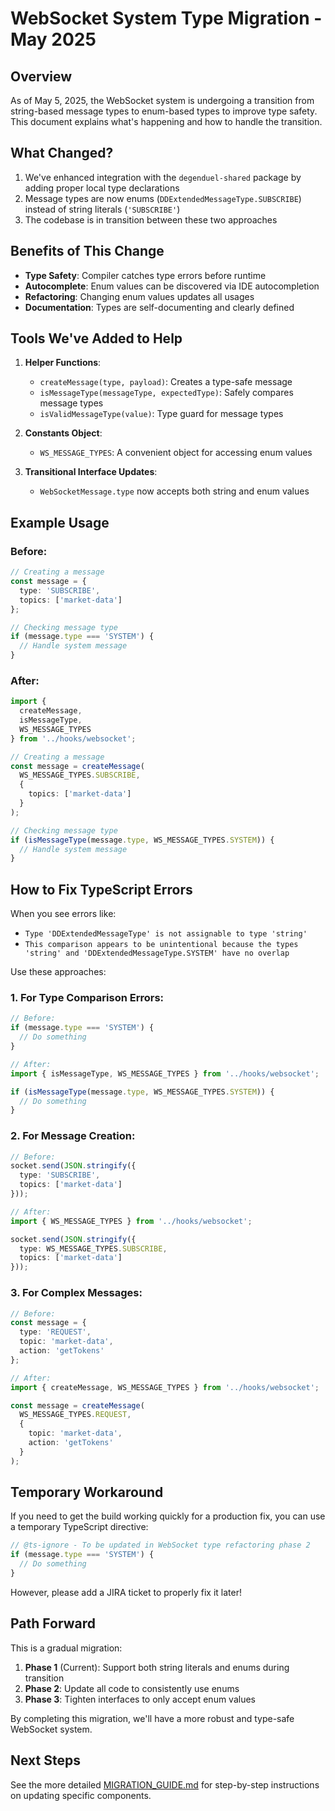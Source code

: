 # WebSocket System Type Migration - May 2025

## Overview

As of May 5, 2025, the WebSocket system is undergoing a transition from string-based message types to enum-based types to improve type safety. This document explains what's happening and how to handle the transition.

## What Changed?

1. We've enhanced integration with the `degenduel-shared` package by adding proper local type declarations
2. Message types are now enums (`DDExtendedMessageType.SUBSCRIBE`) instead of string literals (`'SUBSCRIBE'`)
3. The codebase is in transition between these two approaches

## Benefits of This Change

- **Type Safety**: Compiler catches type errors before runtime
- **Autocomplete**: Enum values can be discovered via IDE autocompletion
- **Refactoring**: Changing enum values updates all usages
- **Documentation**: Types are self-documenting and clearly defined

## Tools We've Added to Help

1. **Helper Functions**:
   - `createMessage(type, payload)`: Creates a type-safe message
   - `isMessageType(messageType, expectedType)`: Safely compares message types
   - `isValidMessageType(value)`: Type guard for message types

2. **Constants Object**:
   - `WS_MESSAGE_TYPES`: A convenient object for accessing enum values

3. **Transitional Interface Updates**:
   - `WebSocketMessage.type` now accepts both string and enum values

## Example Usage

### Before:

```typescript
// Creating a message
const message = {
  type: 'SUBSCRIBE',
  topics: ['market-data']
};

// Checking message type
if (message.type === 'SYSTEM') {
  // Handle system message
}
```

### After:

```typescript
import { 
  createMessage, 
  isMessageType,
  WS_MESSAGE_TYPES
} from '../hooks/websocket';

// Creating a message
const message = createMessage(
  WS_MESSAGE_TYPES.SUBSCRIBE,
  {
    topics: ['market-data']
  }
);

// Checking message type
if (isMessageType(message.type, WS_MESSAGE_TYPES.SYSTEM)) {
  // Handle system message
}
```

## How to Fix TypeScript Errors

When you see errors like:
- `Type 'DDExtendedMessageType' is not assignable to type 'string'`
- `This comparison appears to be unintentional because the types 'string' and 'DDExtendedMessageType.SYSTEM' have no overlap`

Use these approaches:

### 1. For Type Comparison Errors:

```typescript
// Before:
if (message.type === 'SYSTEM') {
  // Do something
}

// After:
import { isMessageType, WS_MESSAGE_TYPES } from '../hooks/websocket';

if (isMessageType(message.type, WS_MESSAGE_TYPES.SYSTEM)) {
  // Do something
}
```

### 2. For Message Creation:

```typescript
// Before:
socket.send(JSON.stringify({
  type: 'SUBSCRIBE',
  topics: ['market-data']
}));

// After:
import { WS_MESSAGE_TYPES } from '../hooks/websocket';

socket.send(JSON.stringify({
  type: WS_MESSAGE_TYPES.SUBSCRIBE,
  topics: ['market-data']
}));
```

### 3. For Complex Messages:

```typescript
// Before:
const message = {
  type: 'REQUEST',
  topic: 'market-data',
  action: 'getTokens'
};

// After:
import { createMessage, WS_MESSAGE_TYPES } from '../hooks/websocket';

const message = createMessage(
  WS_MESSAGE_TYPES.REQUEST,
  {
    topic: 'market-data',
    action: 'getTokens'
  }
);
```

## Temporary Workaround

If you need to get the build working quickly for a production fix, you can use a temporary TypeScript directive:

```typescript
// @ts-ignore - To be updated in WebSocket type refactoring phase 2
if (message.type === 'SYSTEM') {
  // Do something
}
```

However, please add a JIRA ticket to properly fix it later!

## Path Forward

This is a gradual migration:

1. **Phase 1** (Current): Support both string literals and enums during transition
2. **Phase 2**: Update all code to consistently use enums
3. **Phase 3**: Tighten interfaces to only accept enum values

By completing this migration, we'll have a more robust and type-safe WebSocket system.

## Next Steps

See the more detailed [MIGRATION_GUIDE.md](./MIGRATION_GUIDE.md) for step-by-step instructions on updating specific components.